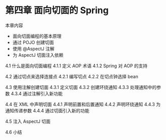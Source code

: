 # 第四章 面向切面的 Spring

本章内容

- 面向切面编程的基本原理
- 通过 POJO 创建切面
- 使用 @AspectJ 注解
- 为 AspectJ 切面注入依赖

4.1 什么是面向切面编程
4.1.1 定义 AOP 术语
4.1.2 Spring 对 AOP 的支持

4.2 通过切点来选择连接点
4.2.1 编写切点
4.2.2 在切点钟选择 bean

4.3 使用注解创建切面
4.3.1 定义切面
4.3.2 创建环绕通知
4.3.3 处理通知中的参数
4.3.4 通过注解引入新功能

4.4 在 XML 中声明切面
4.4.1 声明前置和后置通知
4.4.2 声明环绕通知
4.4.3 为通知传递参数
4.4.4 通过切面引入新的功能

4.5 注入 AspectJ 切面

4.6 小结

